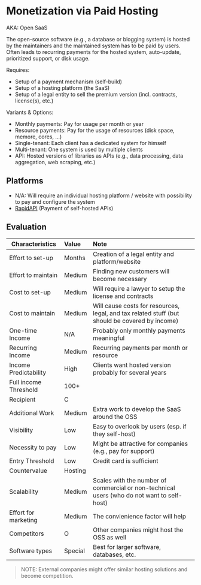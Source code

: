 # Monetization via Paid Hosting
AKA: Open SaaS

The open-source software (e.g., a database or blogging system) is hosted by the maintainers and the maintained system has to be paid by users. Often leads to recurring payments for the hosted system, auto-update, prioritized support, or disk usage.

Requires:
* Setup of a payment mechanism (self-build)
* Setup of a hosting platform (the SaaS)
* Setup of a legal entity to sell the premium version (incl. contracts, license(s), etc.)

Variants & Options:
* Monthly payments: Pay for usage per month or year
* Resource payments: Pay for the usage of resources (disk space, memore, cores, ...)
* Single-tenant: Each client has a dedicated system for himself
* Multi-tenant: One system is used by multiple clients
* API: Hosted versions of libraries as APIs (e.g., data processing, data aggregation, web scraping, etc.)

## Platforms
* N/A: Will require an individual hosting platform / website with possibility to pay and configure the system
* [RapidAPI](https://rapidapi.com/) (Payment of self-hosted APIs)

## Evaluation

| Characteristics                   | Value  | Note |
| --------------------------------- |:------ |:---- |
| Effort to set-up                  | Months | Creation of a legal entity and platform/website
| Effort to maintain                | Medium | Finding new customers will become necessary
| Cost to set-up                    | Medium | Will require a lawyer to setup the license and contracts
| Cost to maintain                  | Medium | Will cause costs for resources, legal, and tax related stuff (but should be covered by income)
| One-time Income                   | N/A    | Probably only monthly payments meaningful
| Recurring Income                  | Medium | Recurring payments per month or resource
| Income Predictability             | High   | Clients want hosted version probably for several years
| Full income Threshold             | 100+   | 
| Recipient                         | C      | 
| Additional Work                   | Medium | Extra work to develop the SaaS around the OSS
| Visibility                        | Low    | Easy to overlook by users (esp. if they self-host)
| Necessity to pay                  | Low    | Might be attractive for companies (e.g., pay for support)
| Entry Threshold                   | Low    | Credit card is sufficient
| Countervalue                      | Hosting| 
| Scalability                       | Medium | Scales with the number of commercial or non-technical users (who do not want to self-host)
| Effort for marketing              | Medium | The convienience factor will help
| Competitors                       | O      | Other companies might host the OSS as well
| Software types                    | Special| Best for larger software, databases, etc.

> NOTE: External companies might offer similar hosting solutions and become competition.
